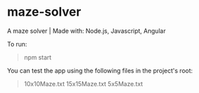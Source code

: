 # maze-solver
A maze solver | Made with: Node.js, Javascript, Angular

To run:
  >npm start
  
You can test the app using the following files in the project's root:
  >10x10Maze.txt
  >15x15Maze.txt
  >5x5Maze.txt
